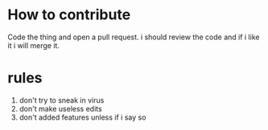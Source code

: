 # How to contribute
Code the thing and open a pull request. i should review the code and if i like it i will
merge it.

# rules

1. don't try to sneak in virus
2. don't make useless edits
3. don't added features unless if i say so
